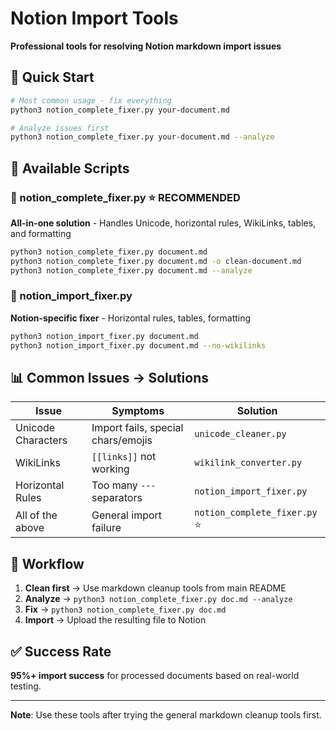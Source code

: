 # Notion Import Tools

**Professional tools for resolving Notion markdown import issues**

## 🚀 Quick Start

```bash
# Most common usage - fix everything
python3 notion_complete_fixer.py your-document.md

# Analyze issues first
python3 notion_complete_fixer.py your-document.md --analyze
```

## 📁 Available Scripts

### **📄 notion_complete_fixer.py** ⭐ **RECOMMENDED**
**All-in-one solution** - Handles Unicode, horizontal rules, WikiLinks, tables, and formatting

```bash
python3 notion_complete_fixer.py document.md
python3 notion_complete_fixer.py document.md -o clean-document.md
python3 notion_complete_fixer.py document.md --analyze
```

### **🎯 notion_import_fixer.py**
**Notion-specific fixer** - Horizontal rules, tables, formatting

```bash
python3 notion_import_fixer.py document.md
python3 notion_import_fixer.py document.md --no-wikilinks
```

## 📊 Common Issues → Solutions

| Issue | Symptoms | Solution |
|-------|----------|----------|
| Unicode Characters | Import fails, special chars/emojis | `unicode_cleaner.py` |
| WikiLinks | `[[links]]` not working | `wikilink_converter.py` |
| Horizontal Rules | Too many `---` separators | `notion_import_fixer.py` |
| All of the above | General import failure | `notion_complete_fixer.py` ⭐ |

## 🎯 Workflow

1. **Clean first** → Use markdown cleanup tools from main README
2. **Analyze** → `python3 notion_complete_fixer.py doc.md --analyze`
3. **Fix** → `python3 notion_complete_fixer.py doc.md`
4. **Import** → Upload the resulting file to Notion

## ✅ Success Rate

**95%+ import success** for processed documents based on real-world testing.

---

**Note**: Use these tools after trying the general markdown cleanup tools first. 